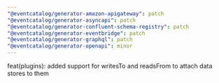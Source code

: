 ```yaml
---
"@eventcatalog/generator-amazon-apigateway": patch
"@eventcatalog/generator-asyncapi": patch
"@eventcatalog/generator-confluent-schema-registry": patch
"@eventcatalog/generator-eventbridge": patch
"@eventcatalog/generator-graphql": patch
"@eventcatalog/generator-openapi": minor
---
```


feat(plugins): added support for writesTo and readsFrom to attach data stores to them
